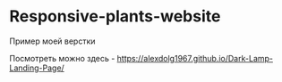 # Responsive-plants-website

Пример моей верстки

Посмотреть можно здесь - https://alexdolg1967.github.io/Dark-Lamp-Landing-Page/
